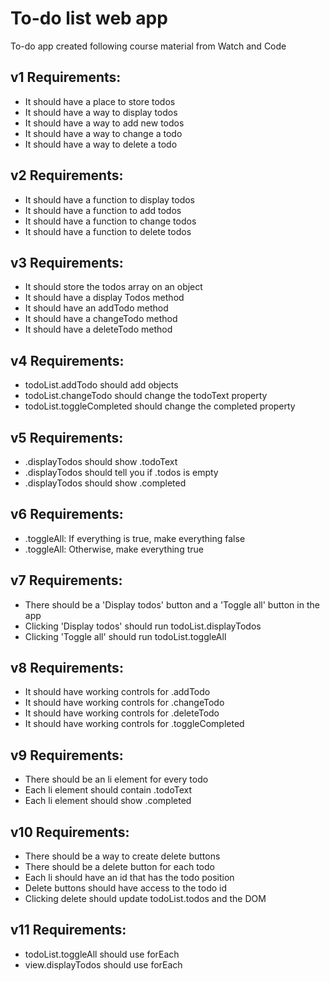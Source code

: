 # To-do list web app
To-do app created following course material from Watch and Code 

## v1 Requirements:
* It should have a place to store todos
* It should have a way to display todos
* It should have a way to add new todos
* It should have a way to change a todo
* It should have a way to delete a todo 

## v2 Requirements:
* It should have a function to display todos
* It should have a function to add todos
* It should have a function to change todos
* It should have a function to delete todos

## v3 Requirements:
* It should store the todos array on an object
* It should have a display Todos method
* It should have an addTodo method
* It should have a changeTodo method
* It should have a deleteTodo method

## v4 Requirements:
* todoList.addTodo should add objects
* todoList.changeTodo should change the todoText property
* todoList.toggleCompleted should change the completed property

## v5 Requirements:
* .displayTodos should show .todoText
* .displayTodos should tell you if .todos is empty
* .displayTodos should show .completed

## v6 Requirements:
* .toggleAll: If everything is true, make everything false
* .toggleAll: Otherwise, make everything true

## v7 Requirements:
* There should be a 'Display todos' button and a 'Toggle all' button in the app
* Clicking 'Display todos' should run todoList.displayTodos
* Clicking 'Toggle all' should run todoList.toggleAll

## v8 Requirements:
* It should have working controls for .addTodo
* It should have working controls for .changeTodo
* It should have working controls for .deleteTodo
* It should have working controls for .toggleCompleted

## v9 Requirements:
* There should be an li element for every todo
* Each li element should contain .todoText
* Each li element should show .completed

## v10 Requirements:
* There should be a way to create delete buttons
* There should be a delete button for each todo 
* Each li should have an id that has the todo position 
* Delete buttons should have access to the todo id
* Clicking delete should update todoList.todos and the DOM

## v11 Requirements:
* todoList.toggleAll should use forEach
* view.displayTodos should use forEach
